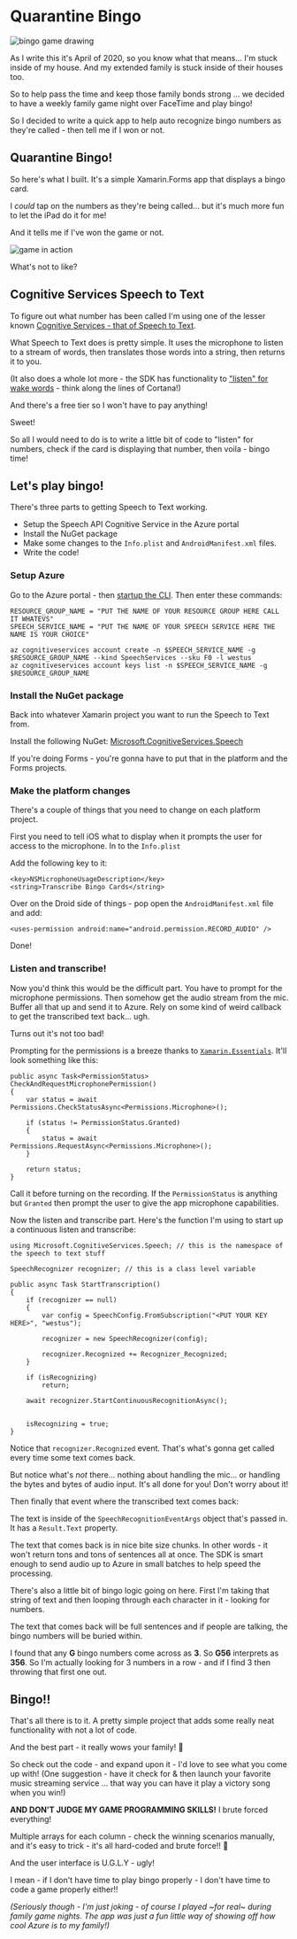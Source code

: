 # Quarantine Bingo

![bingo game drawing](https://res.cloudinary.com/code-mill-technologies-inc/image/upload/c_scale,h_600/v1588012752/93625_vveito.jpg)

As I write this it's April of 2020, so you know what that means... I'm stuck inside of my house. And my extended family is stuck inside of their houses too.

So to help pass the time and keep those family bonds strong ... we decided to have a weekly family game night over FaceTime and play bingo!

So I decided to write a quick app to help auto recognize bingo numbers as they're called - then tell me if I won or not.

## Quarantine Bingo!

So here's what I built. It's a simple Xamarin.Forms app that displays a bingo card.

I _could_ tap on the numbers as they're being called... but it's much more fun to let the iPad do it for me!

And it tells me if I've won the game or not.

![game in action](https://res.cloudinary.com/code-mill-technologies-inc/image/upload/e_shadow:40/v1588009518/ScreenFlow_glsnrg.gif)

What's not to like?

## Cognitive Services Speech to Text

To figure out what number has been called I'm using one of the lesser known [Cognitive Services - that of Speech to Text](https://docs.microsoft.com/azure/cognitive-services/speech-service/quickstarts/speech-to-text-from-microphone?WT.mc_id=quarantinebingo-github-masoucou).

What Speech to Text does is pretty simple. It uses the microphone to listen to a stream of words, then translates those words into a string, then returns it to you. 

(It also does a whole lot more - the SDK has functionality to ["listen" for wake words](https://docs.microsoft.com/azure/cognitive-services/speech-service/how-to-choose-recognition-mode?WT.mc_id=quarantinebingo-github-masoucou) - think along the lines of Cortana!)

And there's a free tier so I won't have to pay anything!

Sweet!

So all I would need to do is to write a little bit of code to "listen" for numbers, check if the card is displaying that number, then voila - bingo time!

## Let's play bingo!

There's three parts to getting Speech to Text working.

* Setup the Speech API Cognitive Service in the Azure portal
* Install the NuGet package
* Make some changes to the `Info.plist` and `AndroidManifest.xml` files.
* Write the code!

### Setup Azure

Go to the Azure portal - then [startup the CLI](https://docs.microsoft.com/azure/cloud-shell/quickstart?view=azure-cli-latest&WT.mc_id=quarantinebingo-github-masoucou). Then enter these commands:

```language-bash
RESOURCE_GROUP_NAME = "PUT THE NAME OF YOUR RESOURCE GROUP HERE CALL IT WHATEVS"
SPEECH_SERVICE_NAME = "PUT THE NAME OF YOUR SPEECH SERVICE HERE THE NAME IS YOUR CHOICE"

az cognitiveservices account create -n $SPEECH_SERVICE_NAME -g $RESOURCE_GROUP_NAME --kind SpeechServices --sku F0 -l westus
az cognitiveservices account keys list -n $SPEECH_SERVICE_NAME -g $RESOURCE_GROUP_NAME
```

### Install the NuGet package

Back into whatever Xamarin project you want to run the Speech to Text from.

Install the following NuGet: [Microsoft.CognitiveServices.Speech](https://www.nuget.org/packages/Microsoft.CognitiveServices.Speech/)

If you're doing Forms - you're gonna have to put that in the platform and the Forms projects.

### Make the platform changes

There's a couple of things that you need to change on each platform project.

First you need to tell iOS what to display when it prompts the user for access to the microphone. In to the `Info.plist`

Add the following key to it:

```language-xml
<key>NSMicrophoneUsageDescription</key>
<string>Transcribe Bingo Cards</string>
```

Over on the Droid side of things - pop open the `AndroidManifest.xml` file and add:

```language-xml
<uses-permission android:name="android.permission.RECORD_AUDIO" />
```

Done!

### Listen and transcribe!

Now you'd think this would be the difficult part. You have to prompt for the microphone permissions. Then somehow get the audio stream from the mic. Buffer all that up and send it to Azure. Rely on some kind of weird callback to get the transcribed text back... ugh.

Turns out it's not too bad!

Prompting for the permissions is a breeze thanks to [`Xamarin.Essentials`](https://docs.microsoft.com/xamarin/essentials/permissions?WT.mc_id=quarantinebingo-github-masoucou). It'll look something like this:

```language-csharp
public async Task<PermissionStatus> CheckAndRequestMicrophonePermission()
{
    var status = await Permissions.CheckStatusAsync<Permissions.Microphone>();

    if (status != PermissionStatus.Granted)
    {
        status = await Permissions.RequestAsync<Permissions.Microphone>();
    }

    return status;
}
```

Call it before turning on the recording. If the `PermissionStatus` is anything but `Granted` then prompt the user to give the app microphone capabilities.

Now the listen and transcribe part. Here's the function I'm using to start up a continuous listen and transcribe:

```language-csharp
using Microsoft.CognitiveServices.Speech; // this is the namespace of the speech to text stuff

SpeechRecognizer recognizer; // this is a class level variable

public async Task StartTranscription()
{
    if (recognizer == null)
    {
        var config = SpeechConfig.FromSubscription("<PUT YOUR KEY HERE>", "westus");

        recognizer = new SpeechRecognizer(config);

        recognizer.Recognized += Recognizer_Recognized;
    }

    if (isRecognizing)
        return;

    await recognizer.StartContinuousRecognitionAsync();


    isRecognizing = true;
}
```

Notice that `recognizer.Recognized` event. That's what's gonna get called every time some text comes back.

But notice what's _not_ there... nothing about handling the mic... or handling the bytes and bytes of audio input. It's all done for you! Don't worry about it!

Then finally that event where the transcribed text comes back:

The text is inside of the `SpeechRecognitionEventArgs` object that's passed in. It has a `Result.Text` property.

The text that comes back is in nice bite size chunks. In other words - it won't return tons and tons of sentences all at once. The SDK is smart enough to send audio up to Azure in small batches to help speed the processing.

There's also a little bit of bingo logic going on here. First I'm taking that string of text and then looping through each character in it - looking for numbers. 

The text that comes back will be full sentences and if people are talking, the bingo numbers will be buried within.

I found that any **G** bingo numbers come across as **3**. So **G56** interprets as **356**. So I'm actually looking for 3 numbers in a row - and if I find 3 then throwing that first one out.

## Bingo!!

That's all there is to it. A pretty simple project that adds some really neat functionality with not a lot of code.

And the best part - it really wows your family! 🤣

So check out the code - and expand upon it - I'd love to see what you come up with! (One suggestion - have it check for & then launch your favorite music streaming service ... that way you can have it play a victory song when you win!)

**AND DON'T JUDGE MY GAME PROGRAMMING SKILLS!** I brute forced everything! 

Multiple arrays for each column - check the winning scenarios manually, and it's easy to trick - it's all hard-coded and brute force!! 💪

And the user interface is U.G.L.Y - ugly!

I mean - if I don't have time to play bingo properly - I don't have time to code a game properly either!!

_(Seriously though - I'm just joking - of course I played ~for real~ during family game nights. The app was just a fun little way of showing off how cool Azure is to my family!)_
